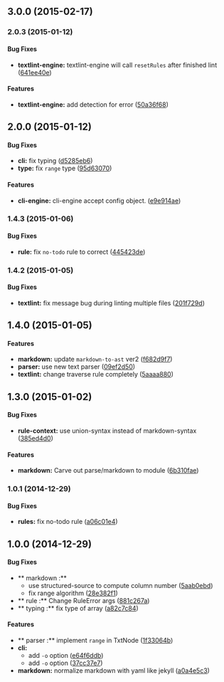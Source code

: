 ## 3.0.0 (2015-02-17)


### 2.0.3 (2015-01-12)


#### Bug Fixes

* **textlint-engine:** textlint-engine will call `resetRules` after finished lint ([641ee40e](https://github.com/azu/textlint/commit/641ee40e93cf724733b39757daf76c61f79446c0))


#### Features

* **textlint-engine:** add detection for error ([50a36f68](https://github.com/azu/textlint/commit/50a36f685fb6920a6a5d406378c37b7bfd75632b))


## 2.0.0 (2015-01-12)


#### Bug Fixes

* **cli:** fix typing ([d5285eb6](https://github.com/azu/textlint/commit/d5285eb6b5a00d3a83708c104a79830832c04980))
* **type:** fix `range` type ([95d63070](https://github.com/azu/textlint/commit/95d6307018b2abd64cae621a0ef0a063a12a7b83))


#### Features

* **cli-engine:** cli-engine accept config object. ([e9e914ae](https://github.com/azu/textlint/commit/e9e914aea304a60c7bc02c19aa70ab33f5f919a4))


### 1.4.3 (2015-01-06)


#### Bug Fixes

* **rule:** fix `no-todo` rule to correct ([445423de](https://github.com/azu/textlint/commit/445423deede6568d81e1d38648aa370ee2d41002))


### 1.4.2 (2015-01-05)


#### Bug Fixes

* **textlint:** fix message bug during  linting multiple files ([201f729d](https://github.com/azu/textlint/commit/201f729d27d12b7a874755d783604931d2c041d3))


## 1.4.0 (2015-01-05)


#### Features

* **markdown:** update `markdown-to-ast` ver2 ([f682d9f7](https://github.com/azu/textlint/commit/f682d9f7e90252488596633f427c3742f48bef64))
* **parser:** use new text parser ([09ef2d50](https://github.com/azu/textlint/commit/09ef2d50d934a18529212ccfcda4b5d07d0dd4b7))
* **textlint:** change traverse rule completely ([5aaaa880](https://github.com/azu/textlint/commit/5aaaa88050da0f1a3774c7e56d7f61eea938aa0d))


## 1.3.0 (2015-01-02)


#### Bug Fixes

* **rule-context:** use union-syntax instead of markdown-syntax ([385ed4d0](https://github.com/azu/textlint/commit/385ed4d0246b5d77542d3a4c6fdc896e000656bd))


#### Features

* **markdown:** Carve out parse/markdown to module ([6b310fae](https://github.com/azu/textlint/commit/6b310fae5b88e9c71596a560be38907f2ff2de6e))


### 1.0.1 (2014-12-29)


#### Bug Fixes

* **rules:** fix no-todo rule ([a06c01e4](https://github.com/azu/textlint/commit/a06c01e443ce301d2e75a1db5a29d422caf859cf))


## 1.0.0 (2014-12-29)


#### Bug Fixes

* ** markdown :**
  * use structured-source to compute column number ([5aab0ebd](https://github.com/azu/textlint/commit/5aab0ebdf037240d210764e39d0eee8f41250495))
  * fix range algorithm ([28e382f1](https://github.com/azu/textlint/commit/28e382f1636f7540c32891de13e8ff043f77868b))
* ** rule :** Change RuleError args ([881c267a](https://github.com/azu/textlint/commit/881c267a8e218572e79581ffa5cdb02643a7b095))
* ** typing :** fix type of array ([a82c7c84](https://github.com/azu/textlint/commit/a82c7c8494f7757dc8232236effa537be7ab309d))


#### Features

* ** parser :** implement `range` in TxtNode ([1f33064b](https://github.com/azu/textlint/commit/1f33064b8c344a4b7c9486965f07c26cfe41263e))
* **cli:**
  * add `-o` option ([e64f6ddb](https://github.com/azu/textlint/commit/e64f6ddbdeb12e640f755d892779d8b83a87f7eb))
  * add `-o` option ([37cc37e7](https://github.com/azu/textlint/commit/37cc37e763f33daeb8718d5965b41b394d7dc1db))
* **markdown:** normalize markdown with yaml like jekyll ([a0a4e5c3](https://github.com/azu/textlint/commit/a0a4e5c329381b91503d5fd690a280ea63082147))


